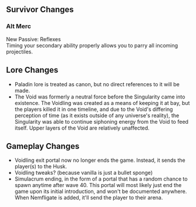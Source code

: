 ## Survivor Changes
### Alt Merc</br>
New Passive: Reflexes</br>
Timing your secondary ability properly allows you to parry all incoming projectiles.

## Lore Changes
- Paladin lore is treated as canon, but no direct references to it will be made.
- The Void was formerly a neutral force before the Singularity came into existence. The Voidling was created as a means of keeping it at bay, but the players killed it in one timeline, and due to the Void's differing perception of time (as it exists outside of any universe's reality), the Singularity was able to continue siphoning energy from the Void to feed itself. Upper layers of the Void are relatively unaffected.

## Gameplay Changes
- Voidling exit portal now no longer ends the game. Instead, it sends the player(s) to the Husk.
- Voidling tweaks? (because vanilla is just a bullet sponge)
- Simulacrum ending, in the form of a portal that has a random chance to spawn anytime after wave 40. This portal will most likely just end the game upon its initial introduction, and won't be documented anywhere. When Nemfligate is added, it'll send the player to their arena.
